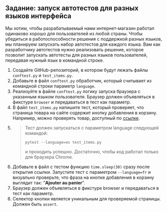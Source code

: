 ## Задание: запуск автотестов для разных языков интерфейса
Мы хотим, чтобы разрабатываемый нами интернет-магазин работал одинаково хорошо для пользователей из любой страны. Чтобы убедиться в работоспособности решения с поддержкой разных языков, мы планируем запускать набор автотестов для каждого языка. Вам как разработчику автотестов нужно реализовать решение, которое позволит запускать автотесты для разных языков пользователей, передавая нужный язык в командной строке.

1. Создайте GitHub-репозиторий, в котором будут лежать файлы `conftest.py` и `test_items.py`.
2. Добавьте в файл `conftest.py` обработчик, который считывает из командной строки параметр `language`.
3. Реализуйте в файле `conftest.py` логику запуска браузера с указанным языком пользователя. Браузер должен объявляться в фикстуре `browser` и передаваться в тест как параметр.
4. В файл `test_items.py` напишите тест, который проверяет, что страница товара на сайте содержит кнопку добавления в корзину. Например, можно проверять товар, доступный по [ссылке](http://selenium1py.pythonanywhere.com/catalogue/coders-at-work_207/).
5. >Тест должен запускаться с параметром language следующей командой:
   >```
   >pytest --language=es test_items.py
   >```
   >и проходить успешно. Достаточно, чтобы код работал только для браузера Сhrome.
6. Добавьте в файл с тестом функцию `time.sleep(30)` сразу после открытия ссылки. Запустите тест с параметром `--language=fr` и визуально проверьте, что фраза на кнопке добавления в корзину выглядит так: "**Ajouter au panier**".
7. Браузер должен объявляться в фикстуре browser и передаваться в тест как параметр.
8. Селектор кнопки является уникальным для проверяемой страницы. Должен быть `assert`.
